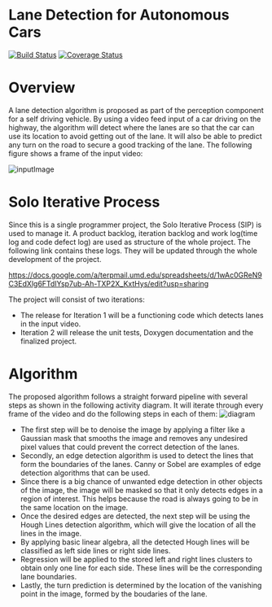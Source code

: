 # Lane Detection for Autonomous Cars
[![Build Status](https://travis-ci.org/MichiMaestre/Lane-Detection-for-Autonomous-Cars.svg?branch=master)](https://travis-ci.org/MichiMaestre/Lane-Detection-for-Autonomous-Cars)
[![Coverage Status](https://coveralls.io/repos/github/MichiMaestre/Lane-Detection-for-Autonomous-Cars/badge.svg?branch=master)](https://coveralls.io/github/MichiMaestre/Lane-Detection-for-Autonomous-Cars?branch=master)

# Overview
A lane detection algorithm is proposed as part of the perception component for a self driving vehicle. By using a video feed input of a car driving on the highway, the algorithm will detect where the lanes are so that the car can use its location to avoid getting out of the lane. It will also be able to predict any turn on the road to secure a good tracking of the lane.
The following figure shows a frame of the input video:

![inputImage](https://github.com/MichiMaestre/Lane-Detection-for-Autonomous-Cars/blob/master/images/inputImage.png)

# Solo Iterative Process
Since this is a single programmer project, the Solo Iterative Process (SIP) is used to manage it. A product backlog, iteration backlog and work log(time log and code defect log) are used as structure of the whole project. The following link contains these logs. They will be updated through the whole development of the project.

https://docs.google.com/a/terpmail.umd.edu/spreadsheets/d/1wAc0GReN9C3EdXlg6FTdIYsp7ub-Ah-TXP2X_KxtHys/edit?usp=sharing

The project will consist of two iterations:
* The release for Iteration 1 will be a functioning code which detects lanes in the input video.
* Iteration 2 will release the unit tests, Doxygen documentation and the finalized project. 

# Algorithm
The proposed algorithm follows a straight forward pipeline with several steps as shown in the following activity diagram. It will iterate through every frame of the video and do the following steps in each of them:
![diagram](https://github.com/MichiMaestre/Lane-Detection-for-Autonomous-Cars/blob/master/UML/initial/Activity_UML.png)

* The first step will be to denoise the image by applying a filter like a Gaussian mask that smooths the image and removes any undesired pixel values that could prevent the correct detection of the lanes. 
* Secondly, an edge detection algorithm is used to detect the lines that form the boundaries of the lanes. Canny or Sobel are examples of edge detection algorithms that can be used.
* Since there is a big chance of unwanted edge detection in other objects of the image, the image will be masked so that it only detects edges in a region of interest. This helps because the road is always going to be in the same location on the image.
* Once the desired edges are detected, the next step will be using the Hough Lines detection algorithm, which will give the location of all the lines in the image.
* By applying basic linear algebra, all the detected Hough lines will be classified as left side lines or right side lines.
* Regression will be applied to the stored left and right lines clusters to obtain only one line for each side. These lines will be the corresponding lane boundaries.
* Lastly, the turn prediction is determined by the location of the vanishing point in the image, formed by the boudaries of the lane.
